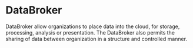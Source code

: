 DataBroker
==========

DataBroker allow organizations to place data into the cloud, for storage, processing, analysis or presentation. The DataBroker also permits the sharing of data between organization in a structure and controlled manner.
